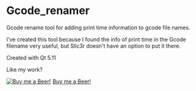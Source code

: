 # Gcode_renamer
Gcode rename tool for adding print time information to gcode file names.

I've created this tool because I found the info of print time in the Gcode filename very useful, but Slic3r doesn't have an option to put it there.

Created with Qt 5.11

Like my work?
<link href="https://fonts.googleapis.com/css?family=Cookie" rel="stylesheet"><a class="bmc-button" target="_blank" href="https://www.buymeacoffee.com/krzmazur1"><img src="https://www.buymeacoffee.com/assets/img/BMC-btn-logo.svg" alt="Buy me a Beer!"><span style="margin-left:5px">Buy me a Beer!</span></a>
